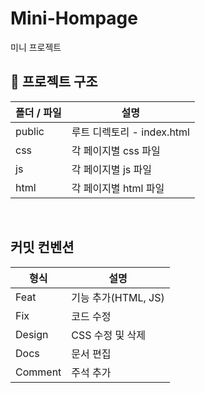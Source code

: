 # Mini-Hompage

미니 프로젝트

## 📂 프로젝트 구조

| 폴더 / 파일 | 설명                       |
| ----------- | -------------------------- |
| public      | 루트 디렉토리 - index.html |
| css         | 각 페이지별 css 파일       |
| js          | 각 페이지별 js 파일        |
| html        | 각 페이지별 html 파일      |

<br/>

## 커밋 컨벤션

| 형식    | 설명                |
| ------- | ------------------- |
| Feat    | 기능 추가(HTML, JS) |
| Fix     | 코드 수정           |
| Design  | CSS 수정 및 삭제    |
| Docs    | 문서 편집           |
| Comment | 주석 추가           |
